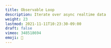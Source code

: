 ```yaml
---
title: Observable Loop
description: Iterate over async realtime data
weight: 23
lastmod: 2021-11-11T10:23:30-09:00
draft: false
vimeo: 348518694
emoji: 📱
---
```

